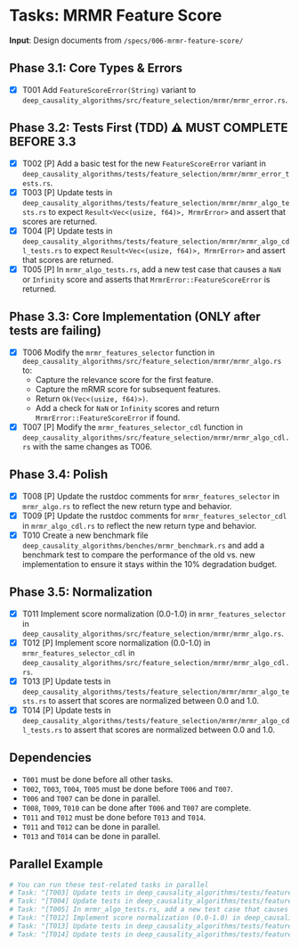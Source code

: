 # Tasks: MRMR Feature Score

**Input**: Design documents from `/specs/006-mrmr-feature-score/`

## Phase 3.1: Core Types & Errors
- [x] T001 Add `FeatureScoreError(String)` variant to `deep_causality_algorithms/src/feature_selection/mrmr/mrmr_error.rs`.

## Phase 3.2: Tests First (TDD) ⚠️ MUST COMPLETE BEFORE 3.3
- [x] T002 [P] Add a basic test for the new `FeatureScoreError` variant in `deep_causality_algorithms/tests/feature_selection/mrmr/mrmr_error_tests.rs`.
- [x] T003 [P] Update tests in `deep_causality_algorithms/tests/feature_selection/mrmr/mrmr_algo_tests.rs` to expect `Result<Vec<(usize, f64)>, MrmrError>` and assert that scores are returned.
- [x] T004 [P] Update tests in `deep_causality_algorithms/tests/feature_selection/mrmr/mrmr_algo_cdl_tests.rs` to expect `Result<Vec<(usize, f64)>, MrmrError>` and assert that scores are returned.
- [x] T005 [P] In `mrmr_algo_tests.rs`, add a new test case that causes a `NaN` or `Infinity` score and asserts that `MrmrError::FeatureScoreError` is returned.

## Phase 3.3: Core Implementation (ONLY after tests are failing)
- [x] T006 Modify the `mrmr_features_selector` function in `deep_causality_algorithms/src/feature_selection/mrmr/mrmr_algo.rs` to:
    - Capture the relevance score for the first feature.
    - Capture the mRMR score for subsequent features.
    - Return `Ok(Vec<(usize, f64)>)`.
    - Add a check for `NaN` or `Infinity` scores and return `MrmrError::FeatureScoreError` if found.
- [x] T007 [P] Modify the `mrmr_features_selector_cdl` function in `deep_causality_algorithms/src/feature_selection/mrmr/mrmr_algo_cdl.rs` with the same changes as T006.

## Phase 3.4: Polish
- [x] T008 [P] Update the rustdoc comments for `mrmr_features_selector` in `mrmr_algo.rs` to reflect the new return type and behavior.
- [x] T009 [P] Update the rustdoc comments for `mrmr_features_selector_cdl` in `mrmr_algo_cdl.rs` to reflect the new return type and behavior.
- [x] T010 Create a new benchmark file `deep_causality_algorithms/benches/mrmr_benchmark.rs` and add a benchmark test to compare the performance of the old vs. new implementation to ensure it stays within the 10% degradation budget.

## Phase 3.5: Normalization
- [x] T011 Implement score normalization (0.0-1.0) in `mrmr_features_selector` in `deep_causality_algorithms/src/feature_selection/mrmr/mrmr_algo.rs`.
- [x] T012 [P] Implement score normalization (0.0-1.0) in `mrmr_features_selector_cdl` in `deep_causality_algorithms/src/feature_selection/mrmr/mrmr_algo_cdl.rs`.
- [x] T013 [P] Update tests in `deep_causality_algorithms/tests/feature_selection/mrmr/mrmr_algo_tests.rs` to assert that scores are normalized between 0.0 and 1.0.
- [x] T014 [P] Update tests in `deep_causality_algorithms/tests/feature_selection/mrmr/mrmr_algo_cdl_tests.rs` to assert that scores are normalized between 0.0 and 1.0.

## Dependencies
- `T001` must be done before all other tasks.
- `T002`, `T003`, `T004`, `T005` must be done before `T006` and `T007`.
- `T006` and `T007` can be done in parallel.
- `T008`, `T009`, `T010` can be done after `T006` and `T007` are complete.
- `T011` and `T012` must be done before `T013` and `T014`.
- `T011` and `T012` can be done in parallel.
- `T013` and `T014` can be done in parallel.

## Parallel Example
```bash
# You can run these test-related tasks in parallel
# Task: "[T003] Update tests in deep_causality_algorithms/tests/feature_selection/mrmr/mrmr_algo_tests.rs..."
# Task: "[T004] Update tests in deep_causality_algorithms/tests/feature_selection/mrmr/mrmr_algo_cdl_tests.rs..."
# Task: "[T005] In mrmr_algo_tests.rs, add a new test case that causes a NaN or Infinity score..."
# Task: "[T012] Implement score normalization (0.0-1.0) in deep_causality_algorithms/src/feature_selection/mrmr/mrmr_algo_cdl.rs."
# Task: "[T013] Update tests in deep_causality_algorithms/tests/feature_selection/mrmr/mrmr_algo_tests.rs to assert that scores are normalized between 0.0 and 1.0."
# Task: "[T014] Update tests in deep_causality_algorithms/tests/feature_selection/mrmr/mrmr_algo_cdl_tests.rs to assert that scores are normalized between 0.0 and 1.0."
```
